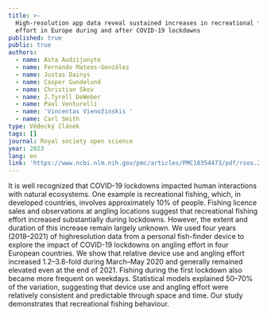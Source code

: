 ```yaml
---
title: >-
  High-resolution app data reveal sustained increases in recreational fishing
  effort in Europe during and after COVID-19 lockdowns
published: true
public: true
authors:
  - name: Asta Audzijonyte
  - name: Fernando Mateos-González
  - name: Justas Dainys
  - name: Casper Gundelund
  - name: Christian Skov
  - name: J.Tyrell DeWeber
  - name: Paul Venturelli
  - name: 'Vincentas Vienožinskis '
  - name: Carl Smith
type: Vědecký článek
tags: []
journal: Royal society open science
year: 2023
lang: en
link: 'https://www.ncbi.nlm.nih.gov/pmc/articles/PMC10354473/pdf/rsos.230408.pdf'
---
```

It is well recognized that COVID-19 lockdowns impacted human interactions with natural ecosystems. One example is recreational fishing, which, in developed countries, involves approximately 10% of people. Fishing licence sales and observations at angling locations suggest that recreational fishing effort increased substantially during lockdowns. However, the extent and duration of this increase remain largely unknown. We used four years (2018–2021) of highresolution data from a personal fish-finder device to explore the impact of COVID-19 lockdowns on angling effort in four European countries. We show that relative device use and angling effort increased 1.2–3.8-fold during March–May 2020 and generally remained elevated even at the end of 2021. Fishing during the first lockdown also became more frequent on weekdays. Statistical models explained 50–70% of the variation, suggesting that device use and angling effort were relatively consistent and predictable through space and time. Our study demonstrates that recreational fishing behaviour.
